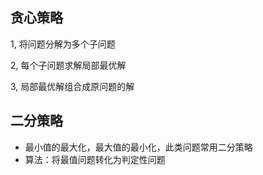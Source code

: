 ## 贪心策略
1, 将问题分解为多个子问题

2, 每个子问题求解局部最优解

3, 局部最优解组合成原问题的解

## 二分策略
- 最小值的最大化，最大值的最小化，此类问题常用二分策略
- 算法：将最值问题转化为判定性问题
